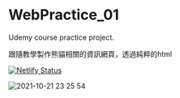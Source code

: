 # WebPractice_01
Udemy course practice project.

跟隨教學製作熊貓相關的資訊網頁，透過純粹的html

[![Netlify Status](https://api.netlify.com/api/v1/badges/bd3b7471-b2cb-4cc9-85d5-c692c8e9513f/deploy-status)](https://app.netlify.com/sites/johnpantswork-webpractice-pandaproject/deploys)

![2021-10-21 23 25 54](https://user-images.githubusercontent.com/46527458/138309519-1b6b8ab9-df9f-465a-8fa9-4ed66b6334a3.jpg)
